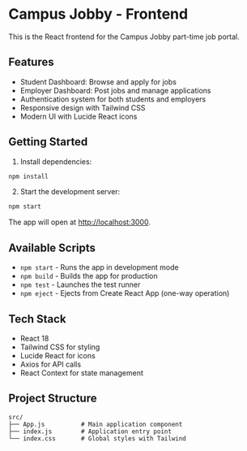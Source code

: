 # Campus Jobby - Frontend

This is the React frontend for the Campus Jobby part-time job portal.

## Features

- Student Dashboard: Browse and apply for jobs
- Employer Dashboard: Post jobs and manage applications
- Authentication system for both students and employers
- Responsive design with Tailwind CSS
- Modern UI with Lucide React icons

## Getting Started

1. Install dependencies:
```bash
npm install
```

2. Start the development server:
```bash
npm start
```

The app will open at [http://localhost:3000](http://localhost:3000).

## Available Scripts

- `npm start` - Runs the app in development mode
- `npm build` - Builds the app for production
- `npm test` - Launches the test runner
- `npm eject` - Ejects from Create React App (one-way operation)

## Tech Stack

- React 18
- Tailwind CSS for styling
- Lucide React for icons
- Axios for API calls
- React Context for state management

## Project Structure

```
src/
├── App.js          # Main application component
├── index.js        # Application entry point
└── index.css       # Global styles with Tailwind
```
